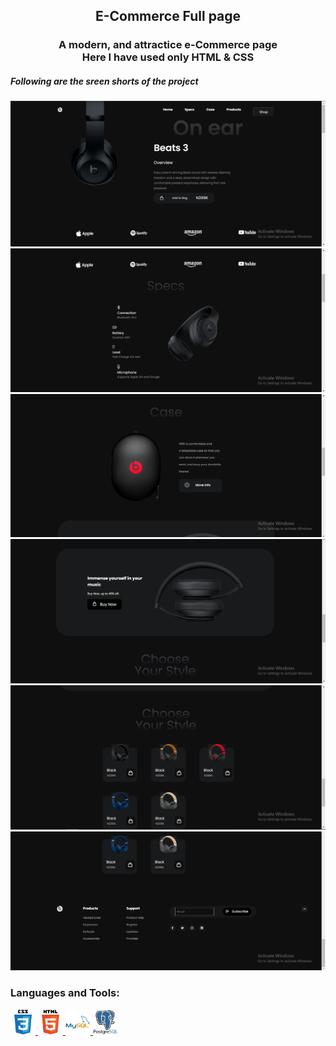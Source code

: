 <h2 align="center">E-Commerce Full page</h2>
<h3 align="center">A modern, and attractice e-Commerce page <br> Here I have used only <e> HTML & CSS </e> </h3>
<h5 align="left"> Following are the sreen shorts of the project </h5>

![SS](https://github.com/HasemMallick/projects/blob/main/Beats/SS/page_1.PNG)
![SS](https://github.com/HasemMallick/projects/blob/main/Beats/SS/page_2.PNG)
![SS](https://github.com/HasemMallick/projects/blob/main/Beats/SS/page_3.PNG)
![SS](https://github.com/HasemMallick/projects/blob/main/Beats/SS/page_4.PNG)
![SS](https://github.com/HasemMallick/projects/blob/main/Beats/SS/page_5.PNG)
![SS](https://github.com/HasemMallick/projects/blob/main/Beats/SS/page_6.PNG)

<p align="left">
</p>

<h3 align="left">Languages and Tools:</h3>
<p align="left"> <a href="https://www.w3schools.com/css/" target="_blank" rel="noreferrer"> <img src="https://raw.githubusercontent.com/devicons/devicon/master/icons/css3/css3-original-wordmark.svg" alt="css3" width="40" height="40"/> </a> <a href="https://www.w3.org/html/" target="_blank" rel="noreferrer"> <img src="https://raw.githubusercontent.com/devicons/devicon/master/icons/html5/html5-original-wordmark.svg" alt="html5" width="40" height="40"/> </a> <a href="https://www.mysql.com/" target="_blank" rel="noreferrer"> <img src="https://raw.githubusercontent.com/devicons/devicon/master/icons/mysql/mysql-original-wordmark.svg" alt="mysql" width="40" height="40"/> </a> <a href="https://www.postgresql.org" target="_blank" rel="noreferrer"> <img src="https://raw.githubusercontent.com/devicons/devicon/master/icons/postgresql/postgresql-original-wordmark.svg" alt="postgresql" width="40" height="40"/> </a> </p>
